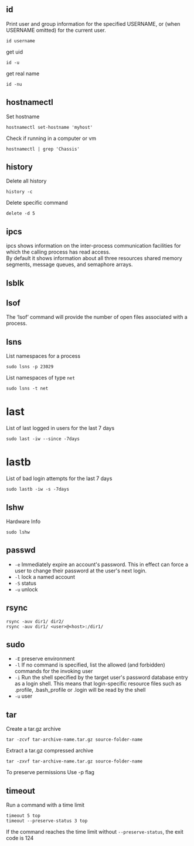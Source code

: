 ## id
Print user and group information for the specified USERNAME, or (when USERNAME omitted) for the current user.
```
id username
```
get uid
```
id -u
```
get real name
```
id -nu
```

## hostnamectl
Set hostname
```
hostnamectl set-hostname 'myhost'
```

Check if running in a computer or vm
```
hostnamectl | grep 'Chassis'
```

## history
Delete all history
```
history -c
```
Delete specific command
```
delete -d 5
```

## ipcs
ipcs shows information on the inter-process communication facilities for which the calling process has read access.  
By default it  shows  information  about  all  three  resources shared memory segments, message queues, and semaphore arrays.

## lsblk

## lsof
The ‘lsof’ command will provide the number of open files associated with a process.

## lsns
List namespaces for a process
```
sudo lsns -p 23029
```
List namespaces of type `net`
```
sudo lsns -t net
```

# last
List of last logged in users for the last 7 days
```
sudo last -iw --since -7days
```

# lastb
List of bad login attempts for the last 7 days
```
sudo lastb -iw -s -7days
```

## lshw
Hardware Info
```
sudo lshw
```

## passwd
* `-e` Immediately expire an account's password. This in effect can force a user to change their password at the user's next login.
* `-l` lock a named account
* `-S` status
* `-u` unlock

## rsync
```
rsync -auv dir1/ dir2/
rsync -auv dir1/ <user>@<host>:/dir1/
```

## sudo
* `-E` preserve environment
* `-l` If no command is specified, list the allowed (and forbidden) commands for the invoking user
* `-i`  Run the shell specified by the target user's password database entry as a login shell.  This means that login-specific resource files such as .profile, .bash_profile or .login will be read by the shell
* `-u` user

## tar
Create a tar.gz archive
```
tar -zcvf tar-archive-name.tar.gz source-folder-name
```
Extract a tar.gz compressed archive
```
tar -zxvf tar-archive-name.tar.gz source-folder-name
```
To preserve permissions
Use -p flag

## timeout
Run a command with a time limit
```
timeout 5 top
timeout --preserve-status 3 top
```
If the command reaches the time limit without `--preserve-status`, the exit code is 124